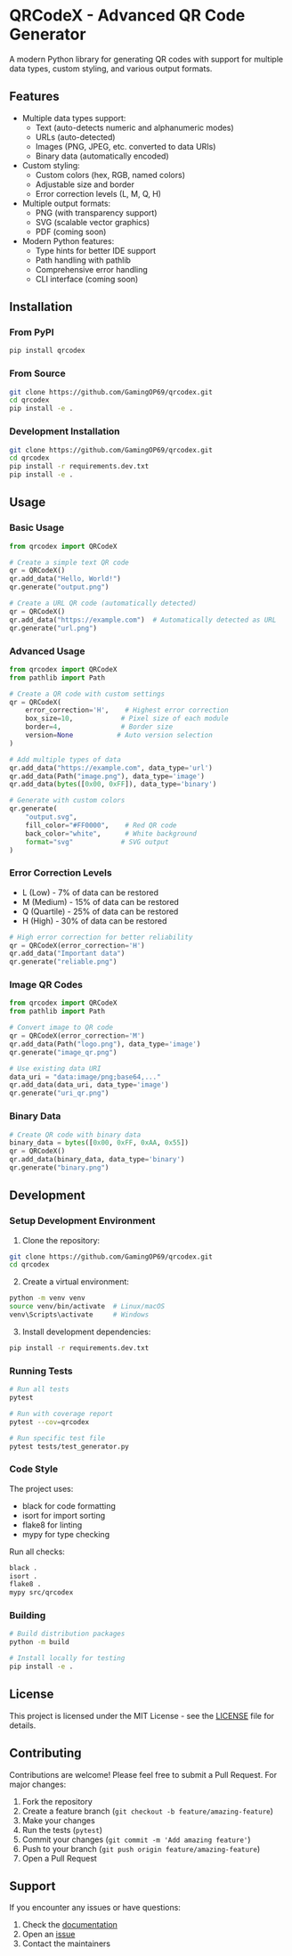 # QRCodeX - Advanced QR Code Generator

A modern Python library for generating QR codes with support for multiple data types, 
custom styling, and various output formats.

## Features

- Multiple data types support:
  - Text (auto-detects numeric and alphanumeric modes)
  - URLs (auto-detected)
  - Images (PNG, JPEG, etc. converted to data URIs)
  - Binary data (automatically encoded)
- Custom styling:
  - Custom colors (hex, RGB, named colors)
  - Adjustable size and border
  - Error correction levels (L, M, Q, H)
- Multiple output formats:
  - PNG (with transparency support)
  - SVG (scalable vector graphics)
  - PDF (coming soon)
- Modern Python features:
  - Type hints for better IDE support
  - Path handling with pathlib
  - Comprehensive error handling
  - CLI interface (coming soon)

## Installation

### From PyPI

```bash
pip install qrcodex
```

### From Source

```bash
git clone https://github.com/GamingOP69/qrcodex.git
cd qrcodex
pip install -e .
```

### Development Installation

```bash
git clone https://github.com/GamingOP69/qrcodex.git
cd qrcodex
pip install -r requirements.dev.txt
pip install -e .
```

## Usage

### Basic Usage

```python
from qrcodex import QRCodeX

# Create a simple text QR code
qr = QRCodeX()
qr.add_data("Hello, World!")
qr.generate("output.png")

# Create a URL QR code (automatically detected)
qr = QRCodeX()
qr.add_data("https://example.com")  # Automatically detected as URL
qr.generate("url.png")
```

### Advanced Usage

```python
from qrcodex import QRCodeX
from pathlib import Path

# Create a QR code with custom settings
qr = QRCodeX(
    error_correction='H',    # Highest error correction
    box_size=10,            # Pixel size of each module
    border=4,               # Border size
    version=None           # Auto version selection
)

# Add multiple types of data
qr.add_data("https://example.com", data_type='url')
qr.add_data(Path("image.png"), data_type='image')
qr.add_data(bytes([0x00, 0xFF]), data_type='binary')

# Generate with custom colors
qr.generate(
    "output.svg",
    fill_color="#FF0000",    # Red QR code
    back_color="white",      # White background
    format="svg"            # SVG output
)
```

### Error Correction Levels

- L (Low) - 7% of data can be restored
- M (Medium) - 15% of data can be restored
- Q (Quartile) - 25% of data can be restored
- H (High) - 30% of data can be restored

```python
# High error correction for better reliability
qr = QRCodeX(error_correction='H')
qr.add_data("Important data")
qr.generate("reliable.png")
```

### Image QR Codes

```python
from qrcodex import QRCodeX
from pathlib import Path

# Convert image to QR code
qr = QRCodeX(error_correction='M')
qr.add_data(Path("logo.png"), data_type='image')
qr.generate("image_qr.png")

# Use existing data URI
data_uri = "data:image/png;base64,..."
qr.add_data(data_uri, data_type='image')
qr.generate("uri_qr.png")
```

### Binary Data

```python
# Create QR code with binary data
binary_data = bytes([0x00, 0xFF, 0xAA, 0x55])
qr = QRCodeX()
qr.add_data(binary_data, data_type='binary')
qr.generate("binary.png")
```

## Development

### Setup Development Environment

1. Clone the repository:
```bash
git clone https://github.com/GamingOP69/qrcodex.git
cd qrcodex
```

2. Create a virtual environment:
```bash
python -m venv venv
source venv/bin/activate  # Linux/macOS
venv\Scripts\activate     # Windows
```

3. Install development dependencies:
```bash
pip install -r requirements.dev.txt
```

### Running Tests

```bash
# Run all tests
pytest

# Run with coverage report
pytest --cov=qrcodex

# Run specific test file
pytest tests/test_generator.py
```

### Code Style

The project uses:
- black for code formatting
- isort for import sorting
- flake8 for linting
- mypy for type checking

Run all checks:
```bash
black .
isort .
flake8 .
mypy src/qrcodex
```

### Building

```bash
# Build distribution packages
python -m build

# Install locally for testing
pip install -e .
```

## License

This project is licensed under the MIT License - see the [LICENSE](LICENSE) file for details.

## Contributing

Contributions are welcome! Please feel free to submit a Pull Request. For major changes:

1. Fork the repository
2. Create a feature branch (`git checkout -b feature/amazing-feature`)
3. Make your changes
4. Run the tests (`pytest`)
5. Commit your changes (`git commit -m 'Add amazing feature'`)
6. Push to your branch (`git push origin feature/amazing-feature`)
7. Open a Pull Request

## Support

If you encounter any issues or have questions:

1. Check the [documentation](https://github.com/GamingOP69/qrcodex/wiki)
2. Open an [issue](https://github.com/GamingOP69/qrcodex/issues)
3. Contact the maintainers